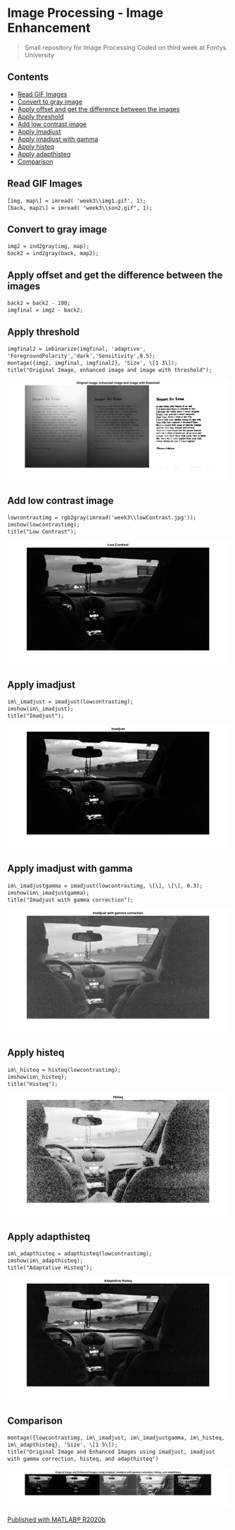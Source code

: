 # Image Processing - Image Enhancement

> Small repository for Image Processing
> Coded on third week at Fontys University

Contents
--------

*   [Read GIF Images](#1)
*   [Convert to gray image](#2)
*   [Apply offset and get the difference between the images](#3)
*   [Apply threshold](#4)
*   [Add low contrast image](#5)
*   [Apply imadjust](#6)
*   [Apply imadjust with gamma](#7)
*   [Apply histeq](#8)
*   [Apply adapthisteq](#9)
*   [Comparison](#10)

Read GIF Images
---------------

    [img, map\] = imread( 'week3\\img1.gif', 1);
    [back, map2\] = imread( "week3\\son2.gif", 1);

Convert to gray image
---------------------

    img2 = ind2gray(img, map);
    back2 = ind2gray(back, map2);

Apply offset and get the difference between the images
------------------------------------------------------

    back2 = back2 - 100;
    imgfinal = img2 - back2;

Apply threshold
---------------

    imgfinal2 = imbinarize(imgfinal, 'adaptive', 'ForegroundPolarity','dark','Sensitivity',0.5);
    montage({img2, imgfinal, imgfinal2}, 'Size', \[1 3\]);
    title("Original Image, enhanced image and image with threshold");

![](html/week3code_01.png)

Add low contrast image
----------------------

    lowcontrastimg = rgb2gray(imread('week3\\lowContrast.jpg'));
    imshow(lowcontrastimg);
    title("Low Contrast");

![](html/week3code_02.png)

Apply imadjust
--------------

    im\_imadjust = imadjust(lowcontrastimg);
    imshow(im\_imadjust);
    title("Imadjust");

![](html/week3code_03.png)

Apply imadjust with gamma
-------------------------

    im\_imadjustgamma = imadjust(lowcontrastimg, \[\], \[\], 0.3);
    imshow(im\_imadjustgamma);
    title("Imadjust with gamma correction");

![](html/week3code_04.png)

Apply histeq
------------

    im\_histeq = histeq(lowcontrastimg);
    imshow(im\_histeq);
    title("Histeq");

![](html/week3code_05.png)

Apply adapthisteq
-----------------

    im\_adapthisteq = adapthisteq(lowcontrastimg);
    imshow(im\_adapthisteq);
    title("Adaptative Histeq");

![](html/week3code_06.png)

Comparison
----------

    montage({lowcontrastimg, im\_imadjust, im\_imadjustgamma, im\_histeq, im\_adapthisteq}, 'Size', \[1 5\]);
    title("Original Image and Enhanced Images using imadjust, imadjust with gamma correction, histeq, and adapthisteq")

![](html/week3code_07.png)

  
[Published with MATLAB® R2020b](https://www.mathworks.com/products/matlab/)
